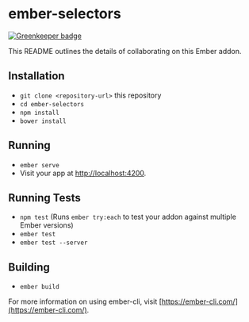 # ember-selectors

[![Greenkeeper badge](https://badges.greenkeeper.io/onehilltech/ember-selectors.svg)](https://greenkeeper.io/)

This README outlines the details of collaborating on this Ember addon.

## Installation

* `git clone <repository-url>` this repository
* `cd ember-selectors`
* `npm install`
* `bower install`

## Running

* `ember serve`
* Visit your app at [http://localhost:4200](http://localhost:4200).

## Running Tests

* `npm test` (Runs `ember try:each` to test your addon against multiple Ember versions)
* `ember test`
* `ember test --server`

## Building

* `ember build`

For more information on using ember-cli, visit [https://ember-cli.com/](https://ember-cli.com/).
